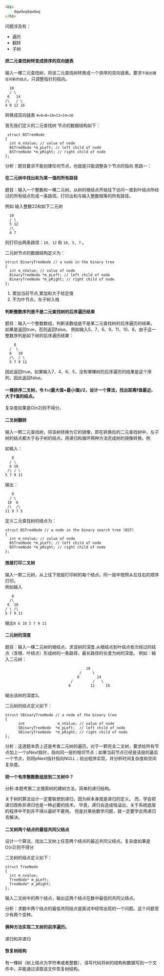 ```html
<h1>
    dqwdwqdqwdwq
</h1>
```



问题涉及有：

- 遍历
- 翻转
- 子树

#### 把二元查找树转变成排序的双向链表

输入一棵二元查找树，将该二元查找树转换成一个排序的双向链表。要求`不能创建任何新的结点`，只调整指针的指向。

```
  10
  / \
 6   14
/\   / \
4 8 12 16
```

转换成双向链表 `4=6=8=10=12=14=16`

首先我们定义的二元查找树 节点的数据结构如下：

```
 struct BSTreeNode
{
  int m_nValue; // value of node
  BSTreeNode *m_pLeft; // left child of node
  BSTreeNode *m_pRight; // right child of node
};
```

分析：题目要求不能创建任何节点，也就是只能调整各个节点的指向
思路一：



#### 在二元树中找出和为某一值的所有路径

题目：输入一个整数和一棵二元树。从树的根结点开始往下访问一直到叶结点所经过的所有结点形成一条路径。打印出和与输入整数相等的所有路径。

例如 输入整数22和如下二元树

```
  10   
  / \   
  5 12   
  /\   
  4 7
```

则打印出两条路径：`10, 12` 和 `10, 5, 7` 。

二元树节点的数据结构定义为：

```
struct BinaryTreeNode // a node in the binary tree
{
  int m_nValue; // value of node
  BinaryTreeNode *m_pLeft; // left child of node
  BinaryTreeNode *m_pRight; // right child of node
};
```

1. 累加当前节点,累加和大于给定值
2. 不为叶节点，左子树入栈



#### 判断整数序列是不是二元查找树的后序遍历结果

题目：输入一个整数数组，判断该数组是不是某二元查找树的后序遍历的结果。
如果是返回true，否则返回false。
例如输入5、7、6、9、11、10、8，由于这一整数序列是如下树的后序遍历结果：

```
    8
  /  \
  6   10
  /\  / \
  5 7 9 11
```

因此返回true。如果输入7、4、6、5，没有哪棵树的后序遍历的结果是这个序列，因此返回false。



#### 一棵排序二叉树，令 f=(最大值+最小值)/2，设计一个算法，找出距离f值最近、大于f值的结点。

复杂度如果是O(n2)则不得分。



#### 二叉树翻转

输入一颗二元查找树，将该树转换为它的镜像，即在转换后的二元查找树中，左子树的结点都大于右子树的结点。用递归和循环两种方法完成树的镜像转换。例

如输入：

```
   8
  / \
  6 10
 /\ / \
5 7 9 11
```

输出：

```
   8
  / \
 10  6
 /\  /\
11 9 7 5
```

定义二元查找树的结点为：

```
struct BSTreeNode // a node in the binary search tree (BST)
{
  int m_nValue; // value of node
  BSTreeNode *m_pLeft; // left child of node
  BSTreeNode *m_pRight; // right child of node
};
```

#### 按层打印二叉树

输入一颗二元树，从上往下按层打印树的每个结点，同一层中按照从左往右的顺序打印。   
例如输入

```
   8
  /\
 6  10
/ \ /\
5 7 9 11
```

输出`8 6 10 5 7 9 11`



#### 二元树的深度

题目：输入一棵二元树的根结点，求该树的深度.从根结点到叶结点依次经过的结点（含根、叶结点）形成树的一条路径，最长路径的长度为树的深度。
例如：输入二元树：

```
                                     10
                                  /     \
                                 6        14
                              /         /   \
                             4         12     16
```

输出该树的深度3。

二元树的结点定义如下：

```
struct SBinaryTreeNode // a node of the binary tree
{
      int               m_nValue; // value of node
      SBinaryTreeNode  *m_pLeft;  // left child of node
      SBinaryTreeNode  *m_pRight; // right child of node
};
```

分析：这道题本质上还是考查二元树的遍历。对于一颗完全二叉树，要求给所有节点加上一个pNext指针，指向同一层的相邻节点；如果当前节点已经是该层的最后一个节点，则将pNext指针指向NULL；给出程序实现，并分析时间复杂度和空间复杂度。



#### 把一个有序整数数组放到二叉树中？

分析:本题考察二叉搜索树的建树方法，简单的递归结构。

关于树的算法设计一定要联想到递归，因为树本身就是递归的定义。
而，学会把递归改称非递归也是一种必要的技术。
毕竟，递归会造成栈溢出，关于系统底层的程序中不到非不得以最好不要用。
但是对某些数学问题，就一定要学会用递归去解决。



#### 二叉树两个结点的最低共同父结点

设计一个算法，找出二叉树上任意两个结点的最近共同父结点。复杂度如果是O(n2)则不得分

二叉树的结点定义如下：

```
struct TreeNode
{
  int m_nvalue;
  TreeNode* m_pLeft;
  TreeNode* m_pRight;
};
```

输入二叉树中的两个结点，输出这两个结点在数中最低的共同父结点。

分析：求数中两个结点的最低共同结点是面试中经常出现的一个问题。这个问题至少有两个变种。



#### 俩种方法实现二叉树的前序遍历。

递归和非递归

#### 恢复树结构

有一棵树（树上结点为字符串或者整数），请写代码将树的结构和数据写到一个文件中，并能通过读取该文件恢复树结构。
